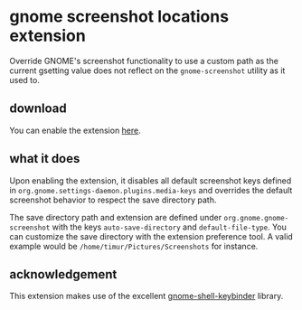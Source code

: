# gnome screenshot locations extension
Override GNOME's screenshot functionality to use a custom path as the current gsetting value
does not reflect on the `gnome-screenshot` utility as it used to.

## download
You can enable the extension [here](https://extensions.gnome.org/extension/1179/screenshot-locations/).

## what it does
Upon enabling the extension, it disables all default screenshot keys defined in
`org.gnome.settings-daemon.plugins.media-keys` and overrides the default screenshot
behavior to respect the save directory path.

The save directory path and extension are defined under `org.gnome.gnome-screenshot`
with the keys `auto-save-directory` and `default-file-type`. You can customize the
save directory with the extension preference tool. A valid example would be
`/home/timur/Pictures/Screenshots` for instance.

## acknowledgement
This extension makes use of the excellent [gnome-shell-keybinder](https://github.com/rliang/gnome-shell-keybinder) library.
